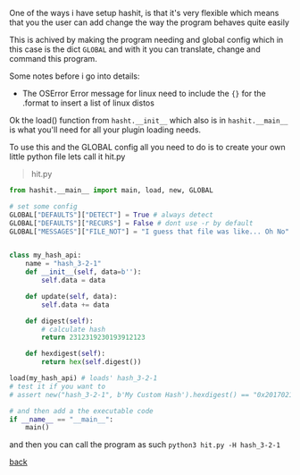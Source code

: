 One of the ways i have setup hashit, is that it's very flexible which means
that you the user can add change the way the program behaves quite easily

This is achived by making the program needing and global config which in this case
is the dict ```GLOBAL``` and with it you can translate, change and command this program.

Some notes before i go into details:
- The OSError Error message for linux need to include the ```{}``` for the .format to insert a list of linux distos

Ok the load() function from ```hasht.__init__``` which also is in ```hashit.__main__``` is what you'll need
for all your plugin loading needs.

To use this and the GLOBAL config all you need to do is to create your own little python file
lets call it hit.py
> hit.py
```py
from hashit.__main__ import main, load, new, GLOBAL

# set some config
GLOBAL["DEFAULTS"]["DETECT"] = True # always detect
GLOBAL["DEFAULTS"]["RECURS"] = False # dont use -r by default
GLOBAL["MESSAGES"]["FILE_NOT"] = "I guess that file was like... Oh No" # insert sarcatic error-messages


class my_hash_api:
    name = "hash_3-2-1"
    def __init__(self, data=b''):
        self.data = data

    def update(self, data):
        self.data += data

    def digest(self):
        # calculate hash
        return 2312319230193912123

    def hexdigest(self):
        return hex(self.digest())

load(my_hash_api) # loads' hash_3-2-1
# test it if you want to
# assert new("hash_3-2-1", b'My Custom Hash').hexdigest() == "0x20170216b303493b"

# and then add a the executable code
if __name__ == "__main__":
    main()
```
and then you can call the program as such
```python3 hit.py -H hash_3-2-1```

[back](README.md)
